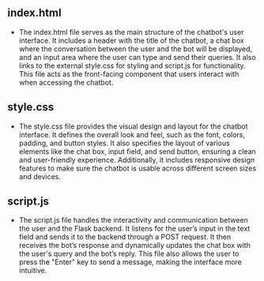 ## index.html
- The index.html file serves as the main structure of the chatbot's user interface. It includes a header with the title of the chatbot, a chat box where the conversation between the user and the bot will be displayed, and an input area where the user can type and send their queries. It also links to the external style.css for styling and script.js for functionality. This file acts as the front-facing component that users interact with when accessing the chatbot.

## style.css
- The style.css file provides the visual design and layout for the chatbot interface. It defines the overall look and feel, such as the font, colors, padding, and button styles. It also specifies the layout of various elements like the chat box, input field, and send button, ensuring a clean and user-friendly experience. Additionally, it includes responsive design features to make sure the chatbot is usable across different screen sizes and devices.

## script.js
- The script.js file handles the interactivity and communication between the user and the Flask backend. It listens for the user’s input in the text field and sends it to the backend through a POST request. It then receives the bot’s response and dynamically updates the chat box with the user's query and the bot’s reply. This file also allows the user to press the "Enter" key to send a message, making the interface more intuitive.